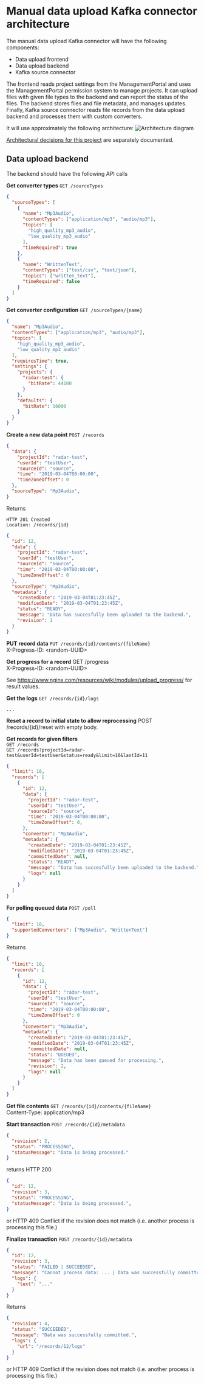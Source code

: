 # Manual data upload Kafka connector architecture

The manual data upload Kafka connector will have the following components:

- Data upload frontend
- Data upload backend
- Kafka source connector

The frontend reads project settings from the ManagementPortal and uses the ManagementPortal permission system to manage projects. It can upload files with given file types to the backend and can report the status of the files. The backend stores files and file metadata, and manages updates. Finally, Kafka source connector reads file records from the data upload backend and processes them with custom converters.

It will use approximately the following architecture:
![Architecture diagram](https://github.com/RADAR-base/radar-upload-source-connector/raw/master/docs/architecture.png)

[Architectural decisions for this project](https://github.com/RADAR-base/radar-upload-source-connector/blob/master/docs/adr/index.md) are separately documented.

## Data upload backend

The backend should have the following API calls

**Get converter types**
`GET /sourceTypes`

```json
{
  "sourceTypes": [
    {
      "name": "Mp3Audio",
      "contentTypes": ["application/mp3", "audio/mp3"],
      "topics": [
        "high_quality_mp3_audio",
        "low_quality_mp3_audio"
      ],
      "timeRequired": true
    },
    {
      "name": "WrittenText",
      "contentTypes": ["text/csv", "text/json"],
      "topics": ["written_text"],
      "timeRequired": false
    }
  ]
}
```

**Get converter configuration**
`GET /sourceTypes/{name}`

```json
{
  "name": "Mp3Audio",
  "contentTypes": ["application/mp3", "audio/mp3"],
  "topics": [
    "high_quality_mp3_audio",
    "low_quality_mp3_audio"
  ],
  "requiresTime": true,
  "settings": {
    "projects": {
      "radar-test": {
        "bitRate": 44100
      }
    },
    "defaults": {
      "bitRate": 16000
    }
  }
}
```

**Create a new data point**
`POST /records` 

```json
{
  "data": {
    "projectId": "radar-test",
    "userId": "testUser",
    "sourceId": "source",
    "time": "2019-03-04T00:00:00",
    "timeZoneOffset": 0
  },
  "sourceType": "Mp3Audio", 
}
```
Returns

`HTTP 201 Created`<br>
`Location: /records/{id}`

```json
{
  "id": 12,
  "data": {
    "projectId": "radar-test",
    "userId": "testUser",
    "sourceId": "source",
    "time": "2019-03-04T00:00:00",
    "timeZoneOffset": 0
  },
  "sourceType": "Mp3Audio", 
  "metadata": {
    "createdDate": "2019-03-04T01:23:45Z",
    "modifiedDate": "2019-03-04T01:23:45Z",
    "status": "READY",
    "message": "Data has succesfully been uploaded to the backend.",
    "revision": 1
  }
}
```

**PUT record data**
`PUT /records/{id}/contents/{fileName}` <br>
X-Progress-ID: \<random-UUID\>

**Get progress for a record** GET /progress<br>
X-Progress-ID: \<random-UUID\>

See <https://www.nginx.com/resources/wiki/modules/upload_progress/> for result values.

**Get the logs**
`GET /records/{id}/logs`
```
...
```

**Reset a record to initial state to allow reprocessing** POST /records/{id}/reset with empty body.

**Get records for given filters**<br>
`GET /records`<br>
`GET /records?projectId=radar-test&userId=testUser&status=ready&limit=10&lastId=11`

```json
{
  "limit": 10,
  "records": [
    {
      "id": 12,
      "data": {
        "projectId": "radar-test",
        "userId": "testUser",
        "sourceId": "source",
        "time": "2019-03-04T00:00:00",
        "timeZoneOffset": 0,
      },
      "converter": "Mp3Audio",
      "metadata": {
        "createdDate": "2019-03-04T01:23:45Z",
        "modifiedDate": "2019-03-04T01:23:45Z",
        "committedDate": null,
        "status": "READY",
        "message": "Data has succesfully been uploaded to the backend.",
        "logs": null
      }
    }
  ]
}
```

**For polling queued data**
`POST /poll`

```json
{
  "limit": 10,
  "supportedConverters": ["Mp3Audio", "WrittenText"]
}
```

Returns

```json
{
  "limit": 10,
  "records": [
    {
      "id": 12,
      "data": {
        "projectId": "radar-test",
        "userId": "testUser",
        "sourceId": "source",
        "time": "2019-03-04T00:00:00",
        "timeZoneOffset": 0
      },
      "converter": "Mp3Audio",
      "metadata": {
        "createdDate": "2019-03-04T01:23:45Z",
        "modifiedDate": "2019-03-04T01:23:45Z",
        "committedDate": null,
        "status": "QUEUED",
        "message": "Data has been queued for processing.",
        "revision": 2,
        "logs": null
      }
    }
  ]
}
```

**Get file contents**
`GET /records/{id}/contents/{fileName}`<br>
Content-Type: application/mp3

**Start transaction**
`POST /records/{id}/metadata`

```json
{
  "revision": 2,
  "status": "PROCESSING",
  "statusMessage": "Data is being processed."
}
```

returns
HTTP 200

```json
{
  "id": 12,
  "revision": 3,
  "status": "PROCESSING",
  "statusMessage": "Data is being processed.",
}
```

or HTTP 409 Conflict if the revision does not match (i.e. another process is processing this file.)


**Finalize transaction**
`POST /records/{id}/metadata`

```json
{
  "id": 12,
  "revision": 3,
  "status": "FAILED | SUCCEEDED",
  "message": "Cannot process data: ... | Data was successfully committed.",
  "logs": {
    "text": "..."
  }
}
```

Returns

```json
{
  "revision": 4,
  "status": "SUCCEEDED",
  "message": "Data was successfully committed.",
  "logs": {
    "url": "/records/12/logs"
  }
}
```

or HTTP 409 Conflict if the revision does not match (i.e. another process is processing this file.)
